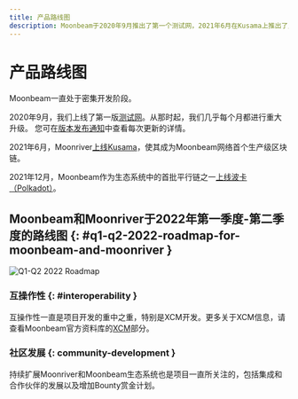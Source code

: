 ```yaml
---
title: 产品路线图
description: Moonbeam于2020年9月推出了第一个测试网，2021年6月在Kusama上推出了主网，并于2021年12月在Polkadot上推出了主网。
---
```


# 产品路线图

Moonbeam一直处于密集开发阶段。

2020年9月，我们上线了第一版[测试网](/networks/overview/)。从那时起，我们几乎每个月都进行重大升级。 您可在[版本发布通知](/networks/moonbase/#release-notes)中查看每次更新的详情。

2021年6月，Moonriver[上线Kusama](https://moonbeam.network/announcements/moonriver-launch-kusama/)，使其成为Moonbeam网络首个生产级区块链。

2021年12月，Moonbeam作为生态系统中的首批平行链之一[上线波卡（Polkadot）](https://moonbeam.network/announcements/moonriver-launch-kusama/)。

## Moonbeam和Moonriver于2022年第一季度-第二季度的路线图 {: #q1-q2-2022-roadmap-for-moonbeam-and-moonriver }

![Q1-Q2 2022 Roadmap](/images/learn/platform/roadmap/roadmap.png)

### 互操作性 {: #interoperability }

互操作性一直是项目开发的重中之重，特别是XCM开发。更多关于XCM信息，请查看Moonbeam官方资料库的[XCM](/builders/xcm/)部分。

### 社区发展 {: community-development }

持续扩展Moonriver和Moonbeam生态系统也是项目一直所关注的，包括集成和合作伙伴的发展以及增加Bounty赏金计划。
